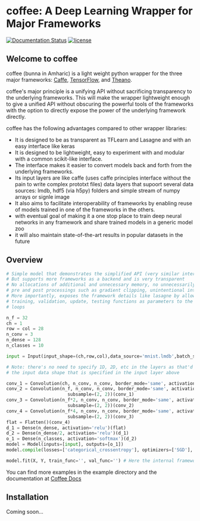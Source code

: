 # coffee: A Deep Learning Wrapper for Major Frameworks

[![Documentation Status](https://readthedocs.org/projects/coffee/badge/?version=latest)](http://coffee.readthedocs.io/en/latest/?badge=latest)
[![license](https://img.shields.io/github/license/mashape/apistatus.svg?maxAge=2592000)](https://github.com/deepnn/bunna/blob/master/LICENSE)

## Welcome to coffee

coffee (bunna in Amharic) is a light weight python wrapper for the three major frameworks:   [Caffe](https://github.com/BVLC/caffe), [TensorFlow](https://github.com/tensorflow/tensorflow), and [Theano](https://github.com/Theano/Theano).

coffee's major principle is a unifying API without sacrificing transparency to the underlying frameworks. This will make the wrapper lightweight enough to give a unified API without obscuring the powerful tools of the frameworks with the option to directly expose the power of the underlying framework directly.

coffee has the following advantages compared to other wrapper libraries:

- It is designed to be as transparent as TFLearn and Lasagne and with an easy interface like keras
- It is designed to be lightweight, easy to experiment with and modular with a common scikit-like interface.
- The interface makes it easier to convert models back and forth from the underlying frameworks.
- Its input layers are like caffe (uses caffe principles interface without the pain to write complex prototxt files) data layers that supoort several data sources: lmdb, hdf5 (via h5py) folders and simple stream of numpy arrays or signle image
- It also aims to facilitate interoperability of frameworks by enabling reuse of models trained in one of the frameworks in the others.
- with eventual goal of making it a one stop place to train deep neural networks in any framework and share trained models in a generic model zoo
- it will also maintain state-of-the-art results in popular datasets in the future

## Overview
```python
# Simple model that demonstrates the simplified API (very similar interface as keras)
# But supports more frameworks as a backend and is very transparent
# No allocations of additional and unnecessary memory, no unnecessarily complicated 
# pre and post processings such as gradient clipping, unintentional internal learning rate decay
# More importantly, exposes the framework details like lasagne by allowing 
# training, validation, update, testing functions as parameters to the main trainin  and predict 
# loops

n_f = 32
ch = 1
row = col = 28
n_conv = 3
n_dense = 128
n_classes = 10

input = Input(input_shape=(ch,row,col),data_source='mnist.lmdb',batch_size=64)

# Note: there's no need to specify 1D, 2D, etc in the layers as that'd be inferred from 
# the input data shape that is specified in the input layer above

conv_1 = Convolution(ch, n_conv, n_conv, border_mode='same', activation='relu')(input)
conv_2 = Convolution(n_f, n_conv, n_conv, border_mode='same', activation='relu',
                       subsample=(2, 2))(conv_1)
conv_3 = Convolution(n_f*2, n_conv, n_conv, border_mode='same', activation='relu',
                       subsample=(2, 2))(conv_2)
conv_4 = Convolution(n_f*4, n_conv, n_conv, border_mode='same', activation='relu',
                       subsample=(2, 2))(conv_3)
flat = Flatten()(conv_4)
d_1 = Dense(n_dense, activation='relu')(flat)
d_2 = Dense(n_dense/2, activation='relu')(d_1)
o_1 = Dense(n_classes, activation='softmax')(d_2)
model = Model(inputs=[input], outputs=[o_1])
model.compile(losses=['categorical_crossentropy'], optimizers=['SGD'], loss_weights=[1.0])

model.fit(X, Y, train_func='', val_func='') # Here the internal framework could be exposed
```
You can find more examples in the example directory and the documentation at [Coffee Docs](http://coffeenet.ml/)

## Installation
Coming soon...
